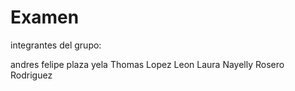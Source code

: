 # Examen
integrantes del grupo:

andres felipe plaza yela
Thomas Lopez Leon
Laura Nayelly Rosero Rodriguez